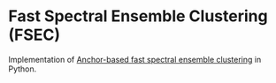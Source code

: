 # Fast Spectral Ensemble Clustering (FSEC)

Implementation of [Anchor-based fast spectral ensemble clustering](https://doi.org/10.1016/j.inffus.2024.102587) in Python.
